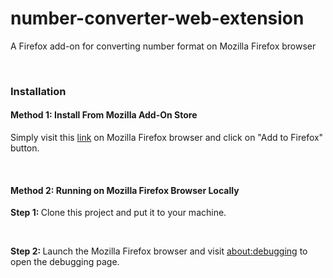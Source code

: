 <h1>number-converter-web-extension</h1>
<p>A Firefox add-on for converting number format on Mozilla Firefox browser</p>
<br>
<h3>Installation</h3>
<h4>Method 1: Install From Mozilla Add-On Store</h4>
<p>Simply visit this <a href="https://addons.mozilla.org/en-US/firefox/addon/simple-number-converter/" target="_blank">link</a> on Mozilla Firefox browser and click on "Add to Firefox" button.</p>
<br>
<h4>Method 2: Running on Mozilla Firefox Browser Locally</h4>
<p><b>Step 1: </b>Clone this project and put it to your machine.</p>
<br>
<p><b>Step 2: </b>Launch the Mozilla Firefox browser and visit <a href="about:debugging">about:debugging</a> to open the debugging page.</p>
